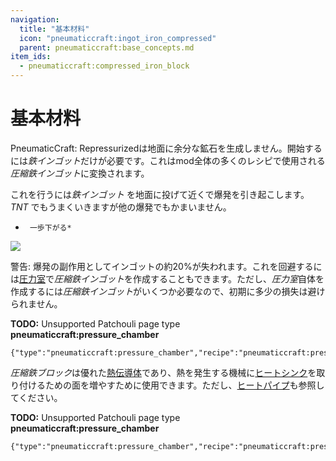```yaml
---
navigation:
  title: "基本材料"
  icon: "pneumaticcraft:ingot_iron_compressed"
  parent: pneumaticcraft:base_concepts.md
item_ids:
  - pneumaticcraft:compressed_iron_block
---
```


# 基本材料

<Color hex="#228">PneumaticCraft: Repressurized</Color>は地面に余分な鉱石を生成しません。開始するには*鉄インゴット*だけが必要です。これはmod全体の多くのレシピで使用される*圧縮鉄インゴット*に変換されます。

これを行うには*鉄インゴット* を地面に投げて近くで爆発を引き起こします。*TNT* でもうまくいきますが他の爆発でもかまいません。

*      一歩下がる*

![](compressed_iron.png)

<a name="compressed_iron_ingot"></a>
<ItemImage id="pneumaticcraft:ingot_iron_compressed" />

警告: 爆発の副作用としてインゴットの約20%が失われます。これを回避するには[圧力室](../manufacturing/pressure_chamber.md)で*圧縮鉄インゴット*を作成することもできます。ただし、*圧力室*自体を作成するには*圧縮鉄インゴット*がいくつか必要なので、初期に多少の損失は避けられません。

**TODO:** Unsupported Patchouli page type **pneumaticcraft:pressure_chamber**

```
{"type":"pneumaticcraft:pressure_chamber","recipe":"pneumaticcraft:pressure_chamber/compressed_iron_ingot"}
```

<a name="compressed_iron_block"></a>
*圧縮鉄ブロック*は優れた[熱伝導体](./heat.md)であり、熱を発生する機械に[ヒートシンク](../machines/heat_sink.md)を取り付けるための面を増やすために使用できます。ただし、[ヒートパイプ](../machines/heat_pipe.md)も参照してください。

<Recipe id="pneumaticcraft:compressed_iron_block_from_ingot" />

**TODO:** Unsupported Patchouli page type **pneumaticcraft:pressure_chamber**

```
{"type":"pneumaticcraft:pressure_chamber","recipe":"pneumaticcraft:pressure_chamber/compressed_iron_block"}
```

